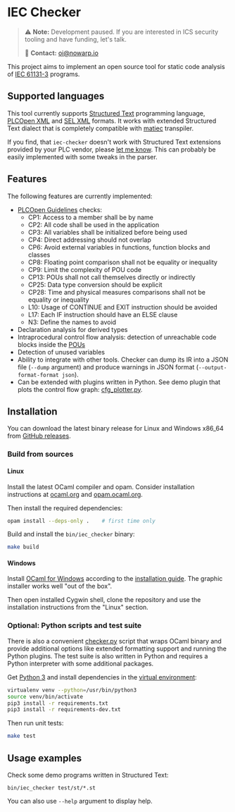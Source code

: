 # IEC Checker

> ⚠️ **Note:** Development paused. If you are interested in ICS security tooling and have funding, let's talk.
>
>📩 **Contact:** [oi@nowarp.io](mailto:oi@nowarp.io)

This project aims to implement an open source tool for static code analysis of [IEC 61131-3](https://en.wikipedia.org/wiki/IEC_61131-3) programs.

## Supported languages

This tool currently supports [Structured Text](https://en.wikipedia.org/wiki/Structured_text) programming language, [PLCOpen XML](https://plcopen.org/technical-activities/xml-exchange) and [SEL XML](https://selinc.com/products/3530/) formats.
It works with extended Structured Text dialect that is completely compatible with [matiec](https://github.com/sm1820/matiec) transpiler.

If you find, that `iec-checker` doesn't work with Structured Text extensions provided by your PLC vendor, please [let me know](https://github.com/jubnzv/iec-checker/issues). This can probably be easily implemented with some tweaks in the parser.

## Features

The following features are currently implemented:
+ [PLCOpen Guidelines](https://plcopen.org/software-construction-guidelines) checks:
  - CP1: Access to a member shall be by name
  - CP2: All code shall be used in the application
  - CP3: All variables shall be initialized before being used
  - CP4: Direct addressing should not overlap
  - CP6: Avoid external variables in functions, function blocks and classes
  - CP8: Floating point comparison shall not be equality or inequality
  - CP9: Limit the complexity of POU code
  - CP13: POUs shall not call themselves directly or indirectly
  - CP25: Data type conversion should be explicit
  - CP28: Time and physical measures comparisons shall not be equality or inequality
  - L10: Usage of CONTINUE and EXIT instruction should be avoided
  - L17: Each IF instruction should have an ELSE clause
  - N3: Define the names to avoid
+ Declaration analysis for derived types
+ Intraprocedural control flow analysis: detection of unreachable code blocks inside the [POUs](https://en.wikipedia.org/wiki/IEC_61131-3#Program_organization_unit_(POU))
+ Detection of unused variables
+ Ability to integrate with other tools. Checker can dump its IR into a JSON file (`--dump` argument) and produce warnings in JSON format (`--output-format-format json`).
+ Can be extended with plugins written in Python. See demo plugin that plots the control flow graph: [cfg_plotter.py](./src/python/plugins/cfg_plotter.py).

## Installation

You can download the latest binary release for Linux and Windows x86_64 from [GitHub releases](https://github.com/jubnzv/iec-checker/releases).

### Build from sources

#### Linux

Install the latest OCaml compiler and opam. Consider installation instructions at [ocaml.org](https://ocaml.org/docs/install.html) and [opam.ocaml.org](https://opam.ocaml.org/doc/Install.html).

Then install the required dependencies:

```bash
opam install --deps-only .    # first time only
```

Build and install the `bin/iec_checker` binary:

```bash
make build
```

#### Windows

Install [OCaml for Windows](https://fdopen.github.io/opam-repository-mingw/) according to the [installation guide](https://fdopen.github.io/opam-repository-mingw/installation/). The graphic installer works well "out of the box".

Then open installed Cygwin shell, clone the repository and use the installation instructions from the "Linux" section.

### Optional: Python scripts and test suite
There is also a convenient [checker.py](./checker.py) script that wraps OCaml binary and provide additional options like extended formatting support and running the Python plugins. The test suite is also written in Python and requires a Python interpreter with some additional packages.

Get [Python 3](https://www.python.org/downloads/) and install dependencies in the [virtual environment](https://docs.python.org/3/library/venv.html):
```bash
virtualenv venv --python=/usr/bin/python3
source venv/bin/activate
pip3 install -r requirements.txt
pip3 install -r requirements-dev.txt
```

Then run unit tests:
```bash
make test
```

## Usage examples

Check some demo programs written in Structured Text:

```
bin/iec_checker test/st/*.st
```

You can also use `--help` argument to display help.
